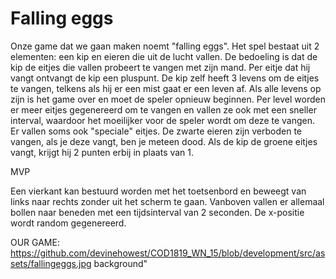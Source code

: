# Falling eggs

Onze game dat we gaan maken noemt "falling eggs". Het spel bestaat uit 2 elementen: een kip en eieren die uit de lucht vallen. 
De bedoeling is dat de kip de eitjes die vallen probeert te vangen met zijn mand. Per eitje dat hij vangt ontvangt de kip 
een pluspunt. De kip zelf heeft 3 levens om de eitjes te vangen, telkens als hij er een mist gaat er een leven af. Als 
alle levens op zijn is het game over en moet de speler opnieuw beginnen. Per level worden er meer eitjes gegenereerd om te vangen
en vallen ze ook met een sneller interval, waardoor het moeilijker voor de speler wordt om deze te vangen. Er vallen soms 
ook "speciale" eitjes. De zwarte eieren zijn verboden te vangen, als je deze vangt, ben je meteen dood. Als de kip de groene eitjes
vangt, krijgt hij 2 punten erbij in plaats van 1.


MVP

Een vierkant kan bestuurd worden met het toetsenbord en beweegt van links naar rechts zonder uit het scherm te gaan. Vanboven
vallen er allemaal bollen naar beneden met een tijdsinterval van 2 seconden. De x-positie wordt random gegenereerd.

OUR GAME: https://github.com/devinehowest/COD1819_WN_15/blob/development/src/assets/fallingeggs.jpg background"
